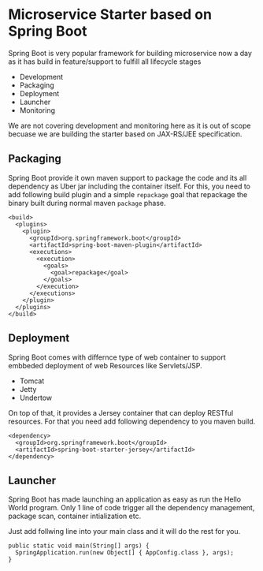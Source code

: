 # Microservice Starter based on Spring Boot

Spring Boot is very popular framework for building microservice now a day as it has build in feature/support to fulfill all lifecycle stages

- Development 
- Packaging
- Deployment
- Launcher
- Monitoring

We are not covering development and monitoring here as it is out of scope becuase we are building the starter based on JAX-RS/JEE specification.

## Packaging
Spring Boot provide it own maven support to package the code and its all dependency as Uber jar including the container itself. For this, you need to add following build plugin and a simple `repackage` goal that repackage the binary built during normal maven `package` phase.

```
<build>
  <plugins>
    <plugin>
      <groupId>org.springframework.boot</groupId>
      <artifactId>spring-boot-maven-plugin</artifactId>
      <executions>
        <execution>
          <goals>
            <goal>repackage</goal>
          </goals>
        </execution>
      </executions>
    </plugin>
  </plugins>
</build>

```

## Deployment

Spring Boot comes with differnce type of web container to support embbeded deployment of web Resources like Servlets/JSP.

- Tomcat
- Jetty
- Undertow

On top of that, it provides a Jersey container that can deploy RESTful resources. For that you need add following dependency to you maven build.

```
<dependency>
  <groupId>org.springframework.boot</groupId>
  <artifactId>spring-boot-starter-jersey</artifactId>
</dependency>

```


## Launcher

Spring Boot has made launching an application as easy as run the Hello World program. Only 1 line of code trigger all the dependency management, package scan, container intialization etc. 

Just add follwing line into your main class and it will do the rest for you.

```
public static void main(String[] args) {
  SpringApplication.run(new Object[] { AppConfig.class }, args);
}
```






